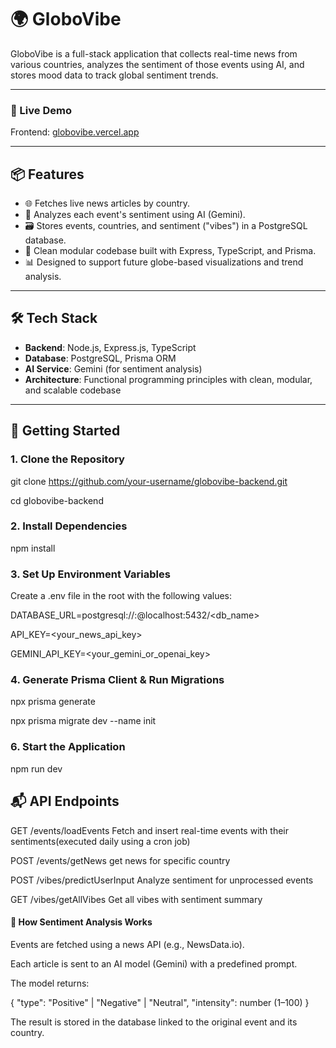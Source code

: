 # 🌍 GloboVibe

GloboVibe is a full-stack application that collects real-time news from various countries, analyzes the sentiment of those events using AI, and stores mood data to track global sentiment trends.

---
### 🔗 Live Demo

Frontend: [globovibe.vercel.app](https://globovibe.vercel.app)

---

## 📦 Features

- 🌐 Fetches live news articles by country.
- 🧠 Analyzes each event's sentiment using AI (Gemini).
- 🗃 Stores events, countries, and sentiment ("vibes") in a PostgreSQL database.
- 🔧 Clean modular codebase built with Express, TypeScript, and Prisma.
- 📊 Designed to support future globe-based visualizations and trend analysis.

---

## 🛠 Tech Stack

- **Backend**: Node.js, Express.js, TypeScript
- **Database**: PostgreSQL, Prisma ORM
- **AI Service**: Gemini (for sentiment analysis)
- **Architecture**: Functional programming principles with clean, modular, and scalable codebase
---

## 🚀 Getting Started

### 1. Clone the Repository

git clone https://github.com/your-username/globovibe-backend.git

cd globovibe-backend

### 2. Install Dependencies
npm install

### 3. Set Up Environment Variables
Create a .env file in the root with the following values:

DATABASE_URL=postgresql://<user>:<password>@localhost:5432/<db_name>

API_KEY=<your_news_api_key>

GEMINI_API_KEY=<your_gemini_or_openai_key>

### 4. Generate Prisma Client & Run Migrations
npx prisma generate

npx prisma migrate dev --name init

### 6. Start the Application
npm run dev

## 📬 API Endpoints
GET	/events/loadEvents	Fetch and insert real-time events with their sentiments(executed daily using a cron job)

POST	/events/getNews	get news for specific country

POST	/vibes/predictUserInput	Analyze sentiment for unprocessed events

GET	/vibes/getAllVibes	Get all vibes with sentiment summary

#### 🧠 How Sentiment Analysis Works
Events are fetched using a news API (e.g., NewsData.io).

Each article is sent to an AI model (Gemini) with a predefined prompt.

The model returns:

{
  "type": "Positive" | "Negative" | "Neutral",
  "intensity": number (1–100)
}

The result is stored in the database linked to the original event and its country.
